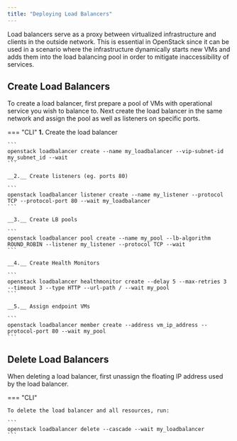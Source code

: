 ```yaml
---
title: "Deploying Load Balancers"
---
```

Load balancers serve as a proxy between virtualized infrastructure and clients in the outside network. This is essential in OpenStack since it can be used in a scenario where the infrastructure dynamically starts new VMs and adds them into the load balancing pool in order to mitigate inaccessibility of services.

## Create Load Balancers

To create a load balancer, first prepare a pool of VMs with operational service you wish to balance to. Next create the load balancer in the same network and assign the pool as well as listeners on specific ports.

=== "CLI"
    __1.__ Create the load balancer

    ```
    openstack loadbalancer create --name my_loadbalancer --vip-subnet-id my_subnet_id --wait
    ```

    __2.__ Create listeners (eg. ports 80)

    ```
    openstack loadbalancer listener create --name my_listener --protocol TCP --protocol-port 80 --wait my_loadbalancer
    ```

    __3.__ Create LB pools

    ```
    openstack loadbalancer pool create --name my_pool --lb-algorithm ROUND_ROBIN --listener my_listener --protocol TCP --wait
    ```

    __4.__ Create Health Monitors

    ```
    openstack loadbalancer healthmonitor create --delay 5 --max-retries 3 --timeout 3 --type HTTP --url-path / --wait my_pool
    ```

    __5.__ Assign endpoint VMs

    ```
    openstack loadbalancer member create --address vm_ip_address --protocol-port 80 --wait my_pool
    ```

## Delete Load Balancers

When deleting a load balancer, first unassign the floating IP address used by the load balancer.

=== "CLI"

    To delete the load balancer and all resources, run:

    ```
    openstack loadbalancer delete --cascade --wait my_loadbalancer
    ```
